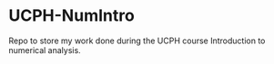 # UCPH-NumIntro
Repo to store my work done during the UCPH course Introduction to numerical analysis.
